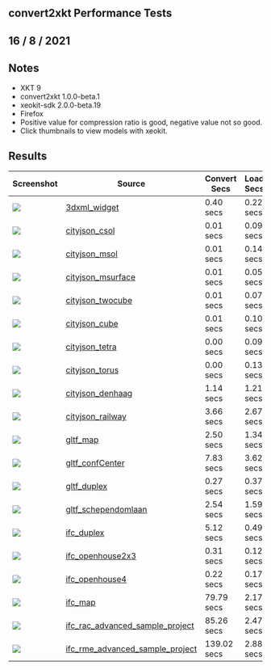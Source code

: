 ## convert2xkt Performance Tests


16 / 8 / 2021
---
## Notes

* XKT 9
* convert2xkt 1.0.0-beta.1
* xeokit-sdk 2.0.0-beta.19
* Firefox
* Positive value for compression ratio is good, negative value not so good.
* Click thumbnails to view models with xeokit.


## Results


| Screenshot | Source | Convert Secs | Load Secs | FPS | Objects | Triangles | Vertices | Source kB | XKT kB | Compression |
| --- | --- | --- | --- | --- | --- | --- | --- | --- | --- | --- |
| [![](https://xeokit.github.io/xeokit-convert/assets/models/xkt/3dxml_widget/screenshot/screenshot.png)](https://xeokit.github.io/xeokit-convert/demos/demoXKT.html?xktSrc=.././assets/models/xkt/3dxml_widget/model.xkt) | [3dxml_widget](https://xeokit.github.io/xeokit-convert/demos/demoXKT.html?xktSrc=.././assets/models/xkt/3dxml_widget/model.xkt) | 0.40 secs | 0.22 secs | 44 FPS | 306 | 10464 | 13686 | 123.78 Kb | 62.80 Kb | 1.97 |
| [![](https://xeokit.github.io/xeokit-convert/assets/models/xkt/cityjson_csol/screenshot/screenshot.png)](https://xeokit.github.io/xeokit-convert/demos/demoXKT.html?xktSrc=.././assets/models/xkt/cityjson_csol/model.xkt) | [cityjson_csol](https://xeokit.github.io/xeokit-convert/demos/demoXKT.html?xktSrc=.././assets/models/xkt/cityjson_csol/model.xkt) | 0.01 secs | 0.09 secs | 60 FPS | 1 | 24 | 12 | 5.26 Kb | 0.74 Kb | 7.10 |
| [![](https://xeokit.github.io/xeokit-convert/assets/models/xkt/cityjson_msol/screenshot/screenshot.png)](https://xeokit.github.io/xeokit-convert/demos/demoXKT.html?xktSrc=.././assets/models/xkt/cityjson_msol/model.xkt) | [cityjson_msol](https://xeokit.github.io/xeokit-convert/demos/demoXKT.html?xktSrc=.././assets/models/xkt/cityjson_msol/model.xkt) | 0.01 secs | 0.14 secs | 56 FPS | 1 | 24 | 16 | 5.54 Kb | 0.74 Kb | 7.48 |
| [![](https://xeokit.github.io/xeokit-convert/assets/models/xkt/cityjson_msurface/screenshot/screenshot.png)](https://xeokit.github.io/xeokit-convert/demos/demoXKT.html?xktSrc=.././assets/models/xkt/cityjson_msurface/model.xkt) | [cityjson_msurface](https://xeokit.github.io/xeokit-convert/demos/demoXKT.html?xktSrc=.././assets/models/xkt/cityjson_msurface/model.xkt) | 0.01 secs | 0.05 secs | 60 FPS | 1 | 10 | 8 | 2.46 Kb | 0.68 Kb | 3.64 |
| [![](https://xeokit.github.io/xeokit-convert/assets/models/xkt/cityjson_twocube/screenshot/screenshot.png)](https://xeokit.github.io/xeokit-convert/demos/demoXKT.html?xktSrc=.././assets/models/xkt/cityjson_twocube/model.xkt) | [cityjson_twocube](https://xeokit.github.io/xeokit-convert/demos/demoXKT.html?xktSrc=.././assets/models/xkt/cityjson_twocube/model.xkt) | 0.01 secs | 0.07 secs | 56 FPS | 1 | 24 | 16 | 4.90 Kb | 0.71 Kb | 6.90 |
| [![](https://xeokit.github.io/xeokit-convert/assets/models/xkt/cityjson_cube/screenshot/screenshot.png)](https://xeokit.github.io/xeokit-convert/demos/demoXKT.html?xktSrc=.././assets/models/xkt/cityjson_cube/model.xkt) | [cityjson_cube](https://xeokit.github.io/xeokit-convert/demos/demoXKT.html?xktSrc=.././assets/models/xkt/cityjson_cube/model.xkt) | 0.01 secs | 0.10 secs | 59 FPS | 1 | 12 | 8 | 1.76 Kb | 0.68 Kb | 2.59 |
| [![](https://xeokit.github.io/xeokit-convert/assets/models/xkt/cityjson_tetra/screenshot/screenshot.png)](https://xeokit.github.io/xeokit-convert/demos/demoXKT.html?xktSrc=.././assets/models/xkt/cityjson_tetra/model.xkt) | [cityjson_tetra](https://xeokit.github.io/xeokit-convert/demos/demoXKT.html?xktSrc=.././assets/models/xkt/cityjson_tetra/model.xkt) | 0.00 secs | 0.09 secs | 56 FPS | 1 | 4 | 4 | 1.69 Kb | 0.62 Kb | 2.71 |
| [![](https://xeokit.github.io/xeokit-convert/assets/models/xkt/cityjson_torus/screenshot/screenshot.png)](https://xeokit.github.io/xeokit-convert/demos/demoXKT.html?xktSrc=.././assets/models/xkt/cityjson_torus/model.xkt) | [cityjson_torus](https://xeokit.github.io/xeokit-convert/demos/demoXKT.html?xktSrc=.././assets/models/xkt/cityjson_torus/model.xkt) | 0.00 secs | 0.13 secs | 54 FPS | 1 | 18 | 14 | 4.35 Kb | 0.73 Kb | 5.97 |
| [![](https://xeokit.github.io/xeokit-convert/assets/models/xkt/cityjson_denhaag/screenshot/screenshot.png)](https://xeokit.github.io/xeokit-convert/demos/demoXKT.html?xktSrc=.././assets/models/xkt/cityjson_denhaag/model.xkt) | [cityjson_denhaag](https://xeokit.github.io/xeokit-convert/demos/demoXKT.html?xktSrc=.././assets/models/xkt/cityjson_denhaag/model.xkt) | 1.14 secs | 1.21 secs | 59 FPS | 1991 | 41197 | 71069 | 3153.55 Kb | 399.56 Kb | 7.89 |
| [![](https://xeokit.github.io/xeokit-convert/assets/models/xkt/cityjson_railway/screenshot/screenshot.png)](https://xeokit.github.io/xeokit-convert/demos/demoXKT.html?xktSrc=.././assets/models/xkt/cityjson_railway/model.xkt) | [cityjson_railway](https://xeokit.github.io/xeokit-convert/demos/demoXKT.html?xktSrc=.././assets/models/xkt/cityjson_railway/model.xkt) | 3.66 secs | 2.67 secs | 60 FPS | 120 | 113537 | 170281 | 4521.41 Kb | 878.99 Kb | 5.14 |
| [![](https://xeokit.github.io/xeokit-convert/assets/models/xkt/gltf_map/screenshot/screenshot.png)](https://xeokit.github.io/xeokit-convert/demos/demoXKT.html?xktSrc=.././assets/models/xkt/gltf_map/model.xkt) | [gltf_map](https://xeokit.github.io/xeokit-convert/demos/demoXKT.html?xktSrc=.././assets/models/xkt/gltf_map/model.xkt) | 2.50 secs | 1.34 secs | 14 FPS | 1986 | 181108 | 354632 | 15785.04 Kb | 1594.12 Kb | 9.90 |
| [![](https://xeokit.github.io/xeokit-convert/assets/models/xkt/gltf_confCenter/screenshot/screenshot.png)](https://xeokit.github.io/xeokit-convert/demos/demoXKT.html?xktSrc=.././assets/models/xkt/gltf_confCenter/model.xkt) | [gltf_confCenter](https://xeokit.github.io/xeokit-convert/demos/demoXKT.html?xktSrc=.././assets/models/xkt/gltf_confCenter/model.xkt) | 7.83 secs | 3.62 secs | 16 FPS | 6556 | 597419 | 1205925 | 55560.56 Kb | 5643.77 Kb | 9.84 |
| [![](https://xeokit.github.io/xeokit-convert/assets/models/xkt/gltf_duplex/screenshot/screenshot.png)](https://xeokit.github.io/xeokit-convert/demos/demoXKT.html?xktSrc=.././assets/models/xkt/gltf_duplex/model.xkt) | [gltf_duplex](https://xeokit.github.io/xeokit-convert/demos/demoXKT.html?xktSrc=.././assets/models/xkt/gltf_duplex/model.xkt) | 0.27 secs | 0.37 secs | 28 FPS | 291 | 15874 | 25262 | 1433.53 Kb | 124.59 Kb | 11.51 |
| [![](https://xeokit.github.io/xeokit-convert/assets/models/xkt/gltf_schependomlaan/screenshot/screenshot.png)](https://xeokit.github.io/xeokit-convert/demos/demoXKT.html?xktSrc=.././assets/models/xkt/gltf_schependomlaan/model.xkt) | [gltf_schependomlaan](https://xeokit.github.io/xeokit-convert/demos/demoXKT.html?xktSrc=.././assets/models/xkt/gltf_schependomlaan/model.xkt) | 2.54 secs | 1.59 secs | 44 FPS | 3504 | 230246 | 367934 | 23075.65 Kb | 1657.93 Kb | 13.92 |
| [![](https://xeokit.github.io/xeokit-convert/assets/models/xkt/ifc_duplex/screenshot/screenshot.png)](https://xeokit.github.io/xeokit-convert/demos/demoXKT.html?xktSrc=.././assets/models/xkt/ifc_duplex/model.xkt) | [ifc_duplex](https://xeokit.github.io/xeokit-convert/demos/demoXKT.html?xktSrc=.././assets/models/xkt/ifc_duplex/model.xkt) | 5.12 secs | 0.49 secs | 47 FPS | 209 | 18642 | 45372 | 2366.05 Kb | 149.22 Kb | 15.86 |
| [![](https://xeokit.github.io/xeokit-convert/assets/models/xkt/ifc_openhouse2x3/screenshot/screenshot.png)](https://xeokit.github.io/xeokit-convert/demos/demoXKT.html?xktSrc=.././assets/models/xkt/ifc_openhouse2x3/model.xkt) | [ifc_openhouse2x3](https://xeokit.github.io/xeokit-convert/demos/demoXKT.html?xktSrc=.././assets/models/xkt/ifc_openhouse2x3/model.xkt) | 0.31 secs | 0.12 secs | 44 FPS | 41 | 395 | 1147 | 112.76 Kb | 4.85 Kb | 23.27 |
| [![](https://xeokit.github.io/xeokit-convert/assets/models/xkt/ifc_openhouse4/screenshot/screenshot.png)](https://xeokit.github.io/xeokit-convert/demos/demoXKT.html?xktSrc=.././assets/models/xkt/ifc_openhouse4/model.xkt) | [ifc_openhouse4](https://xeokit.github.io/xeokit-convert/demos/demoXKT.html?xktSrc=.././assets/models/xkt/ifc_openhouse4/model.xkt) | 0.22 secs | 0.17 secs | 59 FPS | 41 | 395 | 1147 | 113.26 Kb | 4.84 Kb | 23.38 |
| [![](https://xeokit.github.io/xeokit-convert/assets/models/xkt/ifc_map/screenshot/screenshot.png)](https://xeokit.github.io/xeokit-convert/demos/demoXKT.html?xktSrc=.././assets/models/xkt/ifc_map/model.xkt) | [ifc_map](https://xeokit.github.io/xeokit-convert/demos/demoXKT.html?xktSrc=.././assets/models/xkt/ifc_map/model.xkt) | 79.79 secs | 2.17 secs | 21 FPS | 1775 | 169464 | 423072 | 28779.42 Kb | 1424.54 Kb | 20.20 |
| [![](https://xeokit.github.io/xeokit-convert/assets/models/xkt/ifc_rac_advanced_sample_project/screenshot/screenshot.png)](https://xeokit.github.io/xeokit-convert/demos/demoXKT.html?xktSrc=.././assets/models/xkt/ifc_rac_advanced_sample_project/model.xkt) | [ifc_rac_advanced_sample_project](https://xeokit.github.io/xeokit-convert/demos/demoXKT.html?xktSrc=.././assets/models/xkt/ifc_rac_advanced_sample_project/model.xkt) | 85.26 secs | 2.47 secs | 16 FPS | 5563 | 282577 | 742013 | 45316.70 Kb | 2076.81 Kb | 21.82 |
| [![](https://xeokit.github.io/xeokit-convert/assets/models/xkt/ifc_rme_advanced_sample_project/screenshot/screenshot.png)](https://xeokit.github.io/xeokit-convert/demos/demoXKT.html?xktSrc=.././assets/models/xkt/ifc_rme_advanced_sample_project/model.xkt) | [ifc_rme_advanced_sample_project](https://xeokit.github.io/xeokit-convert/demos/demoXKT.html?xktSrc=.././assets/models/xkt/ifc_rme_advanced_sample_project/model.xkt) | 139.02 secs | 2.88 secs | 13 FPS | 6443 | 287292 | 647437 | 35309.94 Kb | 1789.76 Kb | 19.73 |